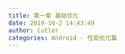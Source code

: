 ```yaml
---
title: 第一章 基础优化
date: 2019-10-2 14:43:49
author: Cutler
categories: Android - 性能优化篇
---
```


<br><br>